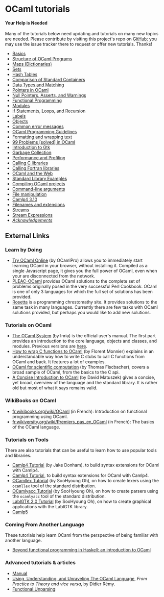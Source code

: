 <!-- ((! set title OCaml Tutorials !)) ((! set learn !)) -->

# OCaml tutorials

####  Your Help is Needed
Many of the tutorials below need updating and tutorials on many new
topics are needed. Please contribute by visiting this project's repo on
[GitHub](https://github.com/ocaml/ocaml.org); you may use the issue
tracker there to request or offer new tutorials. Thanks!

* [Basics](basics.html)
* [Structure of OCaml Programs](structure_of_ocaml_programs.html)
* [Maps (Dictionaries)](map.html)
* [Sets](set.html)
* [Hash Tables](hashtbl.html)
* [Comparison of Standard
 Containers](comparison_of_standard_containers.html)
* [Data Types and Matching](data_types_and_matching.html)
* [Pointers in OCaml](pointers.html)
* [Null Pointers, Asserts, and
 Warnings](null_pointers_asserts_and_warnings.html)
* [Functional Programming](functional_programming.html)
* [Modules](modules.html)
* [If Statements, Loops, and
 Recursion](if_statements_loops_and_recursion.html)
* [Labels](labels.html)
* [Objects](objects.html)
* [Common error messages](common_error_messages.html)
* [OCaml Programming Guidelines](guidelines.html)
* [Formatting and wrapping text](format.html)
* [99 Problems [solved] in OCaml](99problems.html)
* [Introduction to Gtk](introduction_to_gtk.html)
* [Garbage Collection](garbage_collection.html)
* [Performance and Profiling](performance_and_profiling.html)
* [Calling C libraries](calling_c_libraries.html)
* [Calling Fortran libraries](calling_fortran_libraries.html)
* [OCaml and the Web](ocaml_and_the_web.html)
* [Standard Library Examples](standard_library_examples.html)
* [Compiling OCaml projects](compiling_ocaml_projects.html)
* [Command-line arguments](command-line_arguments.html)
* [File manipulation](file_manipulation.html)
* [Camlp4 3.10](camlp4_3.10/)
* [Filenames and extensions](filenames.html)
* [Streams](streams.html)
* [Stream Expressions](stream_expressions.html)
* [<em>Acknowledgements</em>](acknowledgements.html)

## External Links

###  Learn by Doing

* [Try OCaml Online](http://try.ocamlpro.com/) (by OCamlPro) allows
 you to immediately start learning OCaml in your browser, without
 installing it. Compiled as a single Javascript page, it gives you
 the full power of OCaml, even when your are disconnected from the
 network.
* [PLEAC-OCaml](http://pleac.sourceforge.net/pleac_ocaml/) provides
 OCaml solutions to the complete set of problems originally posed in
 the very successful Perl Cookbook. OCaml is one of only 3 languages
 for which the full set of solutions has been provided.
* [Rosetta](http://rosettacode.org/wiki/Category:OCaml) is a
 programming chrestomathy site. It provides solutions to the same
 task in many languages. Currently there are few tasks with OCaml
 solutions provided, but perhaps you would like to add new solutions.

###  Tutorials on OCaml

* [The OCaml System](http://caml.inria.fr/pub/docs/manual-ocaml/) (by
 Inria) is the official user's manual. The first part provides an
 introduction to the core language, objects and classes, and modules.
 Previous versions are [here](http://caml.inria.fr/pub/docs/).
* [How to wrap C functions to
  OCaml](http://www.linux-nantes.org/~fmonnier/OCaml/ocaml-wrapping-c.html)
  (by Florent Monnier) explains in an understandable way how to write C
  stubs to call C functions from OCaml and back. It features a lot of
  examples.
* [OCaml for scientific
 computation](http://www.soton.ac.uk/~fangohr/software/ocamltutorial/)
 (by Thomas Fiscbacher), covers a broad sample of OCaml, from the
 basics to the C api.
* [A Concise Introduction to
 OCaml](http://www.csc.villanova.edu/~dmatusze/resources/ocaml/ocaml.html)
 (by David Matuszek) gives a concise, yet broad, overview of the
 language and the standard library. It is rather old but most of what
 it says remains valid.

###  WikiBooks on OCaml

* [fr.wikibooks.org/wiki/OCaml](http://fr.wikibooks.org/wiki/OCaml)
 (in French):
 Introduction on functional programming using OCaml.
* [fr.wikiversity.org/wiki/Premiers_pas_en_OCaml](http://fr.wikiversity.org/wiki/Premiers_pas_en_OCaml)
 (in French):
 The basics of the OCaml language.

###  Tutorials on Tools
There are also tutorials that can be useful to learn how to use popular
tools and libraries.

* [Camlp4
 Tutorial](http://ambassadortothecomputers.blogspot.com/p/reading-camlp4.html)
 (by Jake Donham), to build syntax extensions for OCaml with Camlp4.
* [Camlp4
 Tutorial](http://brion.inria.fr/gallium/index.php/Syntax_extension_tutorial),
 to build syntax extensions for OCaml with Camlp4.
* [OCamllex
 Tutorial](http://plus.kaist.ac.kr/~shoh/ocaml/ocamllex-ocamlyacc/ocamllex-tutorial/)
 (by SooHyoung Oh), on how to create lexers using the `ocamllex` tool
 of the standard distribution.
* [OCamlyacc
 Tutorial](http://plus.kaist.ac.kr/~shoh/ocaml/ocamllex-ocamlyacc/ocamlyacc-tutorial/)
 (by SooHyoung Oh), on how to create parsers using the `ocamlyacc`
 tool of the standard distribution.
* [LablGTK 2.0
 Tutorial](http://plus.kaist.ac.kr/~shoh/ocaml/lablgtk2/lablgtk2-tutorial/)
 (by SooHyoung Oh), on how to create graphical applications with the
 LablGTK library.
* [Camlp5](camlp5.html)

###  Coming From Another Language

These tutorials help learn OCaml from the perspective of being familiar
with another language.

* [Beyond functional programming in Haskell: an introduction to
 OCaml](http://www.slideshare.net/michielovereem/beyond-functional-programming-in-haskell-an-introduction-to-ocaml)

###  Advanced tutorials & articles

* [Manual](http://caml.inria.fr/pub/docs/manual-ocaml/)
* [Using, Understanding, and Unraveling The OCaml
 Language](http://caml.inria.fr/pub/docs/u3-ocaml/index.html), *From
 Practice to Theory and vice versa*, by Didier Rémy.
* [Functional Unparsing](http://www.brics.dk/RS/98/12/)

